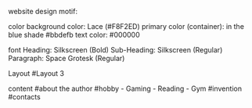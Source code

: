 website design motif:

color
  background color: Lace (#F8F2ED)
  primary color (container): in the blue shade #bbdefb
  text color: #000000

font
  Heading: Silkscreen (Bold)
  Sub-Heading: Silkscreen (Regular)
  Paragraph: Space Grotesk (Regular)

Layout
  #Layout 3

content
  #about the author
  #hobby
    - Gaming
    - Reading
    - Gym
  #invention
  #contacts


  
